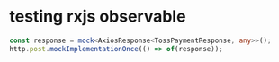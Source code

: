 # testing rxjs observable

```ts
const response = mock<AxiosResponse<TossPaymentResponse, any>>();
http.post.mockImplementationOnce(() => of(response));
```
